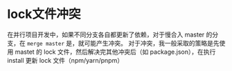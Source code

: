 # lock文件冲突

在并行项目开发中，如果不同分支各自都更新了依赖，对于慢合入 master 的分支，在 `merge master` 是，就可能产生冲突。 对于冲突，我一般采取的策略是先使用 mastet 的 lock 文件，然后解决完其他冲突后（如 package.json），在执行 install 更新 lock 文件（npm/yarn/pnpm）
